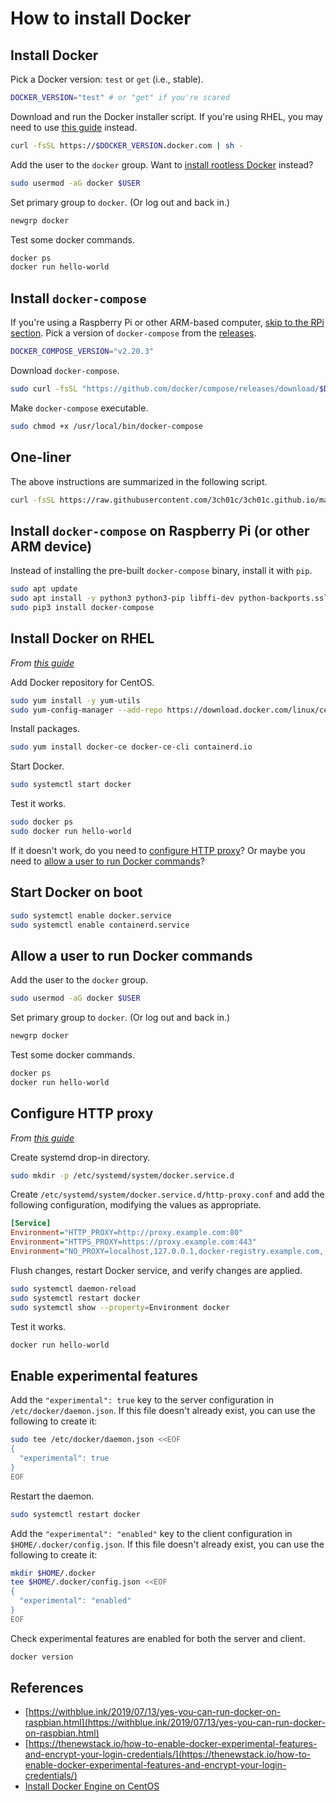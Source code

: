 # How to install Docker

## Install Docker

Pick a Docker version: `test` or `get` (i.e., stable).

```sh
DOCKER_VERSION="test" # or "get" if you're scared
```

Download and run the Docker installer script. If you're using RHEL, you may need to use [this guide](https://docs.docker.com/engine/install/centos/) instead.

```sh
curl -fsSL https://$DOCKER_VERSION.docker.com | sh -
```

Add the user to the `docker` group. Want to [install rootless Docker](https://docs.docker.com/engine/security/rootless) instead?

```sh
sudo usermod -aG docker $USER
```

Set primary group to `docker`. (Or log out and back in.)

```sh
newgrp docker
```

Test some docker commands.

```sh
docker ps
docker run hello-world
```

## Install `docker-compose`

If you're using a Raspberry Pi or other ARM-based computer, [skip to the RPi section](#rpi). Pick a version of `docker-compose` from the [releases](https://github.com/docker/compose/releases).

```sh
DOCKER_COMPOSE_VERSION="v2.20.3"
```

Download `docker-compose`.

```sh
sudo curl -fsSL "https://github.com/docker/compose/releases/download/$DOCKER_COMPOSE_VERSION/docker-compose-$(uname -s)-$(uname -m)" -o /usr/local/bin/docker-compose
```

Make `docker-compose` executable.

```sh
sudo chmod +x /usr/local/bin/docker-compose
```

## One-liner

The above instructions are summarized in the following script.

```sh
curl -fsSL https://raw.githubusercontent.com/3ch01c/3ch01c.github.io/master/sh/install_docker.sh | sh -
```

<a name="rpi"></a>

## Install `docker-compose` on Raspberry Pi (or other ARM device)

Instead of installing the pre-built `docker-compose` binary, install it with `pip`.

```sh
sudo apt update
sudo apt install -y python3 python3-pip libffi-dev python-backports.ssl-match-hostname
sudo pip3 install docker-compose
```

## Install Docker on RHEL

_From [this guide](https://docs.docker.com/engine/install/centos/)_

Add Docker repository for CentOS.

```sh
sudo yum install -y yum-utils
sudo yum-config-manager --add-repo https://download.docker.com/linux/centos/docker-ce.repo
```

Install packages.

```sh
sudo yum install docker-ce docker-ce-cli containerd.io
```

Start Docker.

```sh
sudo systemctl start docker
```

Test it works.

```sh
sudo docker ps
sudo docker run hello-world
```

If it doesn't work, do you need to [configure HTTP proxy](#configure-http-proxy)? Or maybe you need to [allow a user to run Docker commands](#allow-a-user-to-run-docker-commands)?

## Start Docker on boot

```sh
sudo systemctl enable docker.service
sudo systemctl enable containerd.service
```

## Allow a user to run Docker commands

Add the user to the `docker` group.

```sh
sudo usermod -aG docker $USER
```

Set primary group to `docker`. (Or log out and back in.)

```sh
newgrp docker
```

Test some docker commands.

```sh
docker ps
docker run hello-world
```

## Configure HTTP proxy

_From [this guide](https://docs.docker.com/config/daemon/systemd/#httphttps-proxy)_

Create systemd drop-in directory.

```sh
sudo mkdir -p /etc/systemd/system/docker.service.d
```

Create `/etc/systemd/system/docker.service.d/http-proxy.conf` and add the following configuration, modifying the values as appropriate.

```ini
[Service]
Environment="HTTP_PROXY=http://proxy.example.com:80"
Environment="HTTPS_PROXY=https://proxy.example.com:443"
Environment="NO_PROXY=localhost,127.0.0.1,docker-registry.example.com,.corp"
```

Flush changes, restart Docker service, and verify changes are applied.

```sh
sudo systemctl daemon-reload
sudo systemctl restart docker
sudo systemctl show --property=Environment docker
```

Test it works.

```sh
docker run hello-world
```

## Enable experimental features

Add the `"experimental": true` key to the server configuration in `/etc/docker/daemon.json`. If this file doesn't already exist, you can use the following to create it:

```sh
sudo tee /etc/docker/daemon.json <<EOF
{
  "experimental": true
}
EOF
```

Restart the daemon.

```sh
sudo systemctl restart docker
```

Add the `"experimental": "enabled"` key to the client configuration in `$HOME/.docker/config.json`. If this file doesn't already exist, you can use the following to create it:

```sh
mkdir $HOME/.docker
tee $HOME/.docker/config.json <<EOF
{
  "experimental": "enabled"
}
EOF
```

Check experimental features are enabled for both the server and client.

```sh
docker version
```

## References

* [https://withblue.ink/2019/07/13/yes-you-can-run-docker-on-raspbian.html](https://withblue.ink/2019/07/13/yes-you-can-run-docker-on-raspbian.html)
* [https://thenewstack.io/how-to-enable-docker-experimental-features-and-encrypt-your-login-credentials/](https://thenewstack.io/how-to-enable-docker-experimental-features-and-encrypt-your-login-credentials/)
* [Install Docker Engine on CentOS](https://docs.docker.com/engine/install/centos/)
